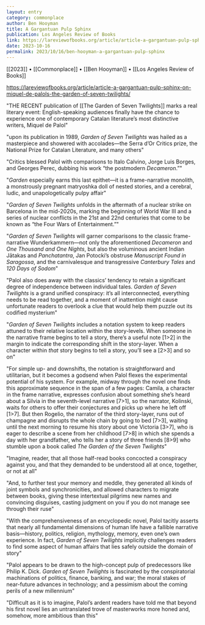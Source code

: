 ```yaml
---
layout: entry
category: commonplace
author: Ben Hooyman
title: A Gargantuan Pulp Sphinx
publication: Los Angeles Review of Books
link: https://lareviewofbooks.org/article/article-a-gargantuan-pulp-sphinx-on-miquel-de-palols-the-garden-of-seven-twilights/
date: 2023-10-16
permalink: 2023/10/16/ben-hooyman-a-gargantuan-pulp-sphinx
---
```


[[2023]] • [[Commonplace]] • [[Ben Hooyman]] • [[Los Angeles Review of Books]]

https://lareviewofbooks.org/article/article-a-gargantuan-pulp-sphinx-on-miquel-de-palols-the-garden-of-seven-twilights/

"THE RECENT publication of [[The Garden of Seven Twilights]] marks a real literary event: English-speaking audiences finally have the chance to experience one of contemporary Catalan literature’s most distinctive writers, Miquel de Palol"

"upon its publication in 1989, *Garden of Seven Twilights* was hailed as a masterpiece and showered with accolades—the Serra d’Or Critics prize, the National Prize for Catalan Literature, and many others"

"Critics blessed Palol with comparisons to Italo Calvino, Jorge Luis Borges, and Georges Perec, dubbing his work “the postmodern *Decameron*.”"

"*Garden* especially earns this last epithet—it is a frame-narrative monolith, a monstrously pregnant matryoshka doll of nested stories, and a cerebral, ludic, and unapologetically pulpy affair"

"*Garden of Seven Twilights* unfolds in the aftermath of a nuclear strike on Barcelona in the mid-2020s, marking the beginning of World War III and a series of nuclear conflicts in the 21st and 22nd centuries that come to be known as “the Four Wars of Entertainment.”"

"*Garden of Seven Twilights* will garner comparisons to the classic frame-narrative Wunderkammern—not only the aforementioned *Decameron* and *One Thousand and One Nights*, but also the voluminous ancient Indian Jātakas and *Panchatantra*, Jan Potocki’s obstruse *Manuscript Found in Saragossa*, and the carnivalesque and transgressive *Canterbury Tales* and *120 Days of Sodom*"

"Palol also does away with the classics’ tendency to retain a significant degree of independence between individual tales. *Garden of Seven Twilights* is a grand unified conspiracy: it’s all interconnected, everything needs to be read together, and a moment of inattention might cause unfortunate readers to overlook a clue that would help them puzzle out its codified mysterium"

"*Garden of Seven Twilights* includes a notation system to keep readers attuned to their relative location within the story-levels. When someone in the narrative frame begins to tell a story, there’s a useful note [1>2] in the margin to indicate the corresponding shift in the story-layer. When a character within *that* story begins to tell a story, you’ll see a [2>3] and so on"

"For simple up- and downshifts, the notation is straightforward and utilitarian, but it becomes a godsend when Palol flexes the experimental potential of his system. For example, midway through the novel one finds this approximate sequence in the span of a few pages: Camila, a character in the frame narrative, expresses confusion about something she’s heard about a Silvia in the seventh-level narrative [7>1], so the narrator, Kolinski, waits for others to offer their conjectures and picks up where he left off [1>7]. But then Rogelio, the narrator of the third story-layer, runs out of champagne and disrupts the whole chain by going to bed [7>3], waiting until the next morning to resume his story about one Victoria [3>7], who is eager to describe a scene from her childhood [7>8] in which she spends a day with her grandfather, who tells her a story of three friends [8>9] who stumble upon a book called *The Garden of the Seven Twilights*"

"Imagine, reader, that all those half-read books concocted a conspiracy against you, and that they demanded to be understood all at once, together, or not at all"

"And, to further test your memory and meddle, they generated all kinds of joint symbols and synchronicities, and allowed characters to migrate between books, giving these intertextual pilgrims new names and convincing disguises, casting judgment on you if you do not manage see through their ruse"

"With the comprehensiveness of an encyclopedic novel, Palol tacitly asserts that nearly all fundamental dimensions of human life have a fallible narrative basis—history, politics, religion, mythology, memory, even one’s own experience. In fact, *Garden of Seven Twilights* implicitly challenges readers to find some aspect of human affairs that lies safely outside the domain of story"

"Palol appears to be drawn to the high-concept pulp of predecessors like Philip K. Dick. *Garden of Seven Twilights* is fascinated by the conspiratorial machinations of politics, finance, banking, and war; the moral stakes of near-future advances in technology; and a pessimism about the coming perils of a new millennium"

"Difficult as it is to imagine, Palol’s ardent readers have told me that beyond his first novel lies an untranslated trove of masterworks more honed and, somehow, more ambitious than this"
